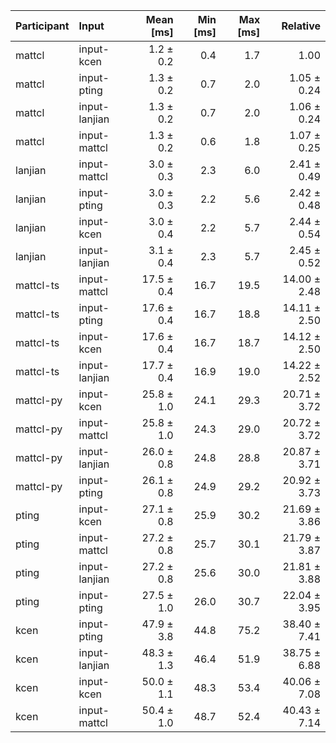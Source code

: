 | Participant | Input | Mean [ms] | Min [ms] | Max [ms] | Relative |
|:---|:---|---:|---:|---:|---:|
| mattcl | input-kcen | 1.2 ± 0.2 | 0.4 | 1.7 | 1.00 |
| mattcl | input-pting | 1.3 ± 0.2 | 0.7 | 2.0 | 1.05 ± 0.24 |
| mattcl | input-lanjian | 1.3 ± 0.2 | 0.7 | 2.0 | 1.06 ± 0.24 |
| mattcl | input-mattcl | 1.3 ± 0.2 | 0.6 | 1.8 | 1.07 ± 0.25 |
| lanjian | input-mattcl | 3.0 ± 0.3 | 2.3 | 6.0 | 2.41 ± 0.49 |
| lanjian | input-pting | 3.0 ± 0.3 | 2.2 | 5.6 | 2.42 ± 0.48 |
| lanjian | input-kcen | 3.0 ± 0.4 | 2.2 | 5.7 | 2.44 ± 0.54 |
| lanjian | input-lanjian | 3.1 ± 0.4 | 2.3 | 5.7 | 2.45 ± 0.52 |
| mattcl-ts | input-mattcl | 17.5 ± 0.4 | 16.7 | 19.5 | 14.00 ± 2.48 |
| mattcl-ts | input-pting | 17.6 ± 0.4 | 16.7 | 18.8 | 14.11 ± 2.50 |
| mattcl-ts | input-kcen | 17.6 ± 0.4 | 16.7 | 18.7 | 14.12 ± 2.50 |
| mattcl-ts | input-lanjian | 17.7 ± 0.4 | 16.9 | 19.0 | 14.22 ± 2.52 |
| mattcl-py | input-kcen | 25.8 ± 1.0 | 24.1 | 29.3 | 20.71 ± 3.72 |
| mattcl-py | input-mattcl | 25.8 ± 1.0 | 24.3 | 29.0 | 20.72 ± 3.72 |
| mattcl-py | input-lanjian | 26.0 ± 0.8 | 24.8 | 28.8 | 20.87 ± 3.71 |
| mattcl-py | input-pting | 26.1 ± 0.8 | 24.9 | 29.2 | 20.92 ± 3.73 |
| pting | input-kcen | 27.1 ± 0.8 | 25.9 | 30.2 | 21.69 ± 3.86 |
| pting | input-mattcl | 27.2 ± 0.8 | 25.7 | 30.1 | 21.79 ± 3.87 |
| pting | input-lanjian | 27.2 ± 0.8 | 25.6 | 30.0 | 21.81 ± 3.88 |
| pting | input-pting | 27.5 ± 1.0 | 26.0 | 30.7 | 22.04 ± 3.95 |
| kcen | input-pting | 47.9 ± 3.8 | 44.8 | 75.2 | 38.40 ± 7.41 |
| kcen | input-lanjian | 48.3 ± 1.3 | 46.4 | 51.9 | 38.75 ± 6.88 |
| kcen | input-kcen | 50.0 ± 1.1 | 48.3 | 53.4 | 40.06 ± 7.08 |
| kcen | input-mattcl | 50.4 ± 1.0 | 48.7 | 52.4 | 40.43 ± 7.14 |
